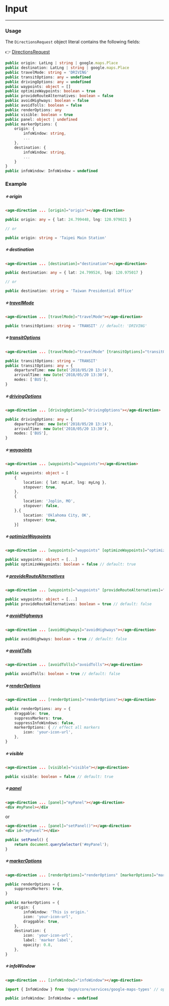# Input

<hr>

### Usage

The `DirectionsRequest` object literal contains the following fields:

👉 [DirectionsRequest](https://developers.google.com/maps/documentation/javascript/directions?hl=en#DirectionsRequests)

```typescript
public origin: LatLng | string | google.maps.Place
public destination: LatLng | string | google.maps.Place
public travelMode: string = 'DRIVING'
public transitOptions: any = undefined
public drivingOptions: any = undefined
public waypoints: object = []
public optimizeWaypoints: boolean = true
public provideRouteAlternatives: boolean = false
public avoidHighways: boolean = false
public avoidTolls: boolean = false
public renderOptions: any
public visible: boolean = true
public panel: object | undefined
public markerOptions: { 
    origin: { 
        infoWindow: string,
        ...
    }, 
    destination: { 
        infoWindow: string,
        ... 
    } 
}
public infoWindow: InfoWindow = undefined
```

### Example

##### ⭐️ origin

```html
<agm-direction ... [origin]="origin"></agm-direction>
```

```typescript
public origin: any = { lat: 24.799448, lng: 120.979021 }

// or

public origin: string = 'Taipei Main Station'
```

##### ⭐️ destination

```html
<agm-direction ... [destination]="destination"></agm-direction>
```

```typescript
public destination: any = { lat: 24.799524, lng: 120.975017 }

// or

public destination: string = 'Taiwan Presidential Office'
```

##### ⭐️ [travelMode](https://developers.google.com/maps/documentation/javascript/reference#TravelMode)

```html
<agm-direction ... [travelMode]="travelMode"></agm-direction>
```

```typescript
public transitOptions: string = 'TRANSIT' // default: 'DRIVING'
```

##### ⭐️ [transitOptions](https://developers.google.com/maps/documentation/javascript/reference#TransitOptions)

```html
<agm-direction ... [travelMode]="travelMode" [transitOptions]="transitOptions"></agm-direction>
```

```typescript
public transitOptions: string = 'TRANSIT'
public transitOptions: any = {
    departureTime: new Date('2018/05/20 13:14'),
    arrivalTime: new Date('2018/05/20 13:30'),
    modes: ['BUS'],
}
```

##### ⭐️ [drivingOptions](https://developers.google.com/maps/documentation/javascript/reference#DrivingOptions)

```html
<agm-direction ... [drivingOptions]="drivingOptions"></agm-direction>
```

```typescript
public drivingOptions: any = {
    departureTime: new Date('2018/05/20 13:14'),
    arrivalTime: new Date('2018/05/20 13:30'),
    modes: ['BUS'],
}
```

##### ⭐️ [waypoints](https://developers.google.com/maps/documentation/javascript/reference#DirectionsWaypoint)

```html
<agm-direction ... [waypoints]="waypoints"></agm-direction>
```

```typescript
public waypoints: object = [
    {
        location: { lat: myLat, lng: myLng },
        stopover: true,
    },
    {
        location: 'Joplin, MO',
        stopover: false,
    },{
        location: 'Oklahoma City, OK',
        stopover: true,
    }]
```

##### ⭐️ [optimizeWaypoints](https://developers.google.com/maps/documentation/javascript/reference#DirectionsRequest)

```html
<agm-direction ... [waypoints]="waypoints" [optimizeWaypoints]="optimizeWaypoints"></agm-direction>
```

```typescript
public waypoints: object = [...]
public optimizeWaypoints: boolean = false // default: true
```

##### ⭐️ [provideRouteAlternatives](https://developers.google.com/maps/documentation/javascript/reference#DirectionsRequest)

```html
<agm-direction ... [waypoints]="waypoints" [provideRouteAlternatives]="provideRouteAlternatives"></agm-direction>
```

```typescript
public waypoints: object = [...]
public provideRouteAlternatives: boolean = true // default: false
```

##### ⭐️ [avoidHighways](https://developers.google.com/maps/documentation/javascript/reference#DirectionsRequest)

```html
<agm-direction ... [avoidHighways]="avoidHighways"></agm-direction>
```

```typescript
public avoidHighways: boolean = true // default: false
```

##### ⭐️ [avoidTolls](https://developers.google.com/maps/documentation/javascript/reference#DirectionsRequest)

```html
<agm-direction ... [avoidTolls]="avoidTolls"></agm-direction>
```

```typescript
public avoidTolls: boolean = true // default: false
```

##### ⭐️ [renderOptions](https://developers.google.com/maps/documentation/javascript/reference#DirectionsRendererOptions)

```html
<agm-direction ... [renderOptions]="renderOptions"></agm-direction>
```

```typescript
public renderOptions: any = {
    draggable: true,
    suppressMarkers: true,
    suppressInfoWindows: false,
    markerOptions: { // effect all markers
        icon: 'your-icon-url',
    },
}
```

##### ⭐️ visible

```html
<agm-direction ... [visible]="visible"></agm-direction>
```

```typescript
public visible: boolean = false // default: true
```

##### ⭐️ [panel](https://developers.google.com/maps/documentation/javascript/examples/directions-panel?hl=en)

```html
<agm-direction ... [panel]="myPanel"></agm-direction>
<div #myPanel></div
```

or

```html
<agm-direction ... [panel]="setPanel()"></agm-direction>
<div id="myPanel"></div>
```

```typescript
public setPanel() {
    return document.querySelector('#myPanel');
}
```

##### ⭐️ [markerOptions](https://developers.google.com/maps/documentation/javascript/reference?hl=zh-tw#MarkerOptions)

```html
<agm-direction ... [renderOptions]="renderOptions" [markerOptions]="markerOptions"></agm-direction>
```

```typescript
public renderOptions = {
    suppressMarkers: true,
}

public markerOptions = {
    origin: {
        infoWindow: 'This is origin.'
        icon: 'your-icon-url',
        draggable: true,
    },
    destination: {
        icon: 'your-icon-url',
        label: 'marker label',
        opacity: 0.8,
    },
}
```

##### ⭐️ infoWindow

```html
<agm-direction ... [infoWindow]="infoWindow"></agm-direction>
```

```typescript
import { InfoWindow } from '@agm/core/services/google-maps-types' // option
```

```typescript
public infoWindow: InfoWindow = undefined
```